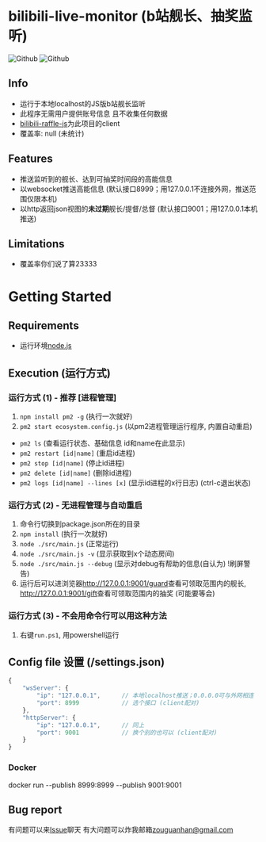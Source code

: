 # bilibili-live-monitor (b站舰长、抽奖监听)
![Github](https://img.shields.io/github/license/Billyzou0741326/bilibili-live-raffle-monitor)
![Github](https://img.shields.io/badge/nodejs-10.16.3-blue)

## Info
 - 运行于本地localhost的JS版b站舰长监听
 - 此程序无需用户提供账号信息 且不收集任何数据
 - [bilibili-raffle-js](https://github.com/Billyzou0741326/bilibili-raffle-js)为此项目的client
 - 覆盖率: null (未统计)

## Features
 - 推送监听到的舰长、达到可抽奖时间段的高能信息
 - 以websocket推送高能信息 (默认接口8999；用127.0.0.1不连接外网，推送范围仅限本机)
 - 以http返回json视图的**未过期**舰长/提督/总督 (默认接口9001；用127.0.0.1本机推送)

## Limitations
 - 覆盖率你们说了算23333

# Getting Started

## Requirements
 - 运行环境[node.js](https://nodejs.org/en/download/)

## Execution (运行方式)
### 运行方式 (1) - 推荐 [进程管理]
 1. `npm install pm2 -g`            (执行一次就好)
 2. `pm2 start ecosystem.config.js` (以pm2进程管理运行程序, 内置自动重启)
 - `pm2 ls`                             (查看运行状态、基础信息 id和name在此显示)
 - `pm2 restart [id|name]`              (重启id进程)
 - `pm2 stop [id|name]`                 (停止id进程)
 - `pm2 delete [id|name]`               (删除id进程)
 - `pm2 logs [id|name] --lines [x]`     (显示id进程的x行日志) (ctrl-c退出状态)

### 运行方式 (2) - 无进程管理与自动重启
 1. 命令行切换到package.json所在的目录
 2. `npm install`                    (执行一次就好)
 3. `node ./src/main.js`             (正常运行)
 4. `node ./src/main.js -v`          (显示获取到x个动态房间)
 5. `node ./src/main.js --debug`     (显示对debug有帮助的信息(自认为) !刷屏警告)
 6. 运行后可以进浏览器<http://127.0.0.1:9001/guard>查看可领取范围内的舰长, <http://127.0.0.1:9001/gift>查看可领取范围内的抽奖 (可能要等会)

### 运行方式 (3) - 不会用命令行可以用这种方法
 1. 右键`run.ps1`, 用powershell运行

## Config file 设置 (/settings.json)

```javascript
{
    "wsServer": {
        "ip": "127.0.0.1",      // 本地localhost推送；0.0.0.0可与外网相连
        "port": 8999            // 选个接口 (client配对)
    },
    "httpServer": {
        "ip": "127.0.0.1",      // 同上
        "port": 9001            // 换个别的也可以 (client配对)
    }
}
```

### Docker
docker run --publish 8999:8999 --publish 9001:9001 <image-name>

## Bug report
有问题可以来[Issue](https://github.com/Billyzou0741326/bilibili-live-monitor-js/issues)聊天
有大问题可以炸我邮箱<zouguanhan@gmail.com>

